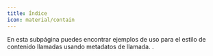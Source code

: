 ```yaml
---
title: Índice
icon: material/contain
---
```


En esta subpágina puedes encontrar ejemplos de uso para el estilo de contenido
llamadas usando metadatos de llamada.
.

